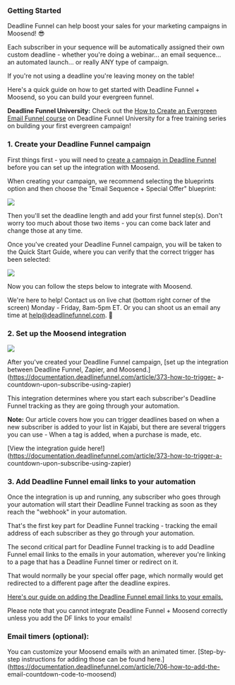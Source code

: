 ### Getting Started

Deadline Funnel can help boost your sales for your marketing campaigns in
Moosend! 😎

Each subscriber in your sequence will be automatically assigned their own
custom deadline - whether you're doing a webinar... an email sequence... an
automated launch... or really ANY type of campaign.

If you're not using a deadline you're leaving money on the table!

Here's a quick guide on how to get started with Deadline Funnel + Moosend, so
you can build your evergreen funnel.

**Deadline Funnel University:** Check out the [How to Create an Evergreen
Email Funnel course](https://university.deadlinefunnel.com/courses/evergreen)
on Deadline Funnel University for a free training series on building your
first evergreen campaign!

### 1\. Create your Deadline Funnel campaign

First things first - you will need to [create a campaign in Deadline
Funnel](https://deadlinefunnel.com/promotions/create) before you can set up
the integration with Moosend.

When creating your campaign, we recommend selecting the blueprints option and
then choose the "Email Sequence + Special Offer" blueprint:

![](https://s3.amazonaws.com/helpscout.net/docs/assets/53974d6ce4b0c76107b109d1/images/5dfd10952c7d3a7e9ae5636c/file-4mxM9o3U2U.png)

Then you'll set the deadline length and add your first funnel step(s). Don't
worry too much about those two items - you can come back later and change
those at any time.

Once you've created your Deadline Funnel campaign, you will be taken to the
Quick Start Guide, where you can verify that the correct trigger has been
selected:

![](https://s3.amazonaws.com/helpscout.net/docs/assets/53974d6ce4b0c76107b109d1/images/5d85415004286364bc8f62b7/file-8GAmYA8vjN.png)

Now you can follow the steps below to integrate with Moosend.

We're here to help! Contact us on live chat (bottom right corner of the
screen) Monday - Friday, 8am-5pm ET. Or you can shoot us an email any time at
help@deadlinefunnel.com. 🙂

### 2\. Set up the Moosend integration

![](https://s3.amazonaws.com/helpscout.net/docs/assets/53974d6ce4b0c76107b109d1/images/5e0e074c04286364bc936327/file-eVVBlx9eGf.png)

After you've created your Deadline Funnel campaign, [set up the integration
between Deadline Funnel, Zapier, and
Moosend.](https://documentation.deadlinefunnel.com/article/373-how-to-trigger-
a-countdown-upon-subscribe-using-zapier)

This integration determines where you start each subscriber's Deadline Funnel
tracking as they are going through your automation.

**Note:**  Our article covers how you can trigger deadlines based on when a
new subscriber is added to your list in Kajabi, but there are several triggers
you can use - When a tag is added, when a purchase is made, etc.

[View the integration guide
here!](https://documentation.deadlinefunnel.com/article/373-how-to-trigger-a-
countdown-upon-subscribe-using-zapier)

### 3\. Add Deadline Funnel email links to your automation

Once the integration is up and running, any subscriber who goes through your
automation will start their Deadline Funnel tracking as soon as they reach the
"webhook" in your automation.

That's the first key part for Deadline Funnel tracking - tracking the email
address of each subscriber as they go through your automation.

The second critical part for Deadline Funnel tracking is to add Deadline
Funnel email links to the emails in your automation, wherever you're linking
to a page that has a Deadline Funnel timer or redirect on it.

That would normally be your special offer page, which normally would get
redirected to a different page after the deadline expires.

[Here's our guide on adding the Deadline Funnel email links to your
emails.](https://documentation.deadlinefunnel.com/article/16-expiring-links)

Please note that you cannot integrate Deadline Funnel + Moosend correctly
unless you add the DF links to your emails!

### Email timers (optional):

You can customize your Moosend emails with an animated timer. [Step-by-step
instructions for adding those can be found
here.](https://documentation.deadlinefunnel.com/article/706-how-to-add-the-
email-countdown-code-to-moosend)

